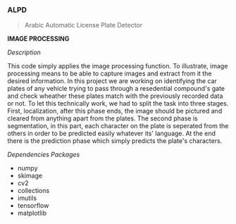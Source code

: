 ### ALPD
> Arabic Automatic License Plate Detector

**IMAGE PROCESSING**

*Description*

This code simply applies the image processing function. To illustrate, image processing means to be able to capture images and extract from it the desired information. In this project we are working on identifying the car plates of any vehicle trying to pass through a resedential compound's gate and check wheather these plates match with the previously recorded data or not. To let this technically work, we had to split the task into three stages. First, localization, after this phase ends, the image should be pictured and cleared from anything apart from the plates. The second phase is segmentation, in this part, each character on the plate is seperated from the others in order to be predicted easily whatever its' language. At the end there is the prediction phase which simply predicts the plate's characters.

*Dependencies Packages*
- numpy
- skimage
- cv2
- collections
- imutils
- tensorflow
- matplotlib


